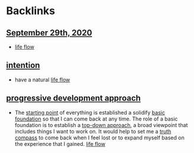 
# Backlinks
## [September 29th, 2020](<September 29th, 2020.md>)
- [life flow](<life flow.md>)

## [intention](<intention.md>)
- have a natural [life flow](<life flow.md>)

## [progressive development approach](<progressive development approach.md>)
- The [starting point](<starting point.md>) of everything is established a solidify [basic foundation](<basic foundation.md>) so that I can come back at any time. The role of a basic foundation is to establish a [top-down approach](<top-down approach.md>), a broad viewpoint that includes things I want to work on. It would help to set me a [truth compass](<truth compass.md>) to come back when I feel lost or to expand myself based on the experience that I gained. [life flow](<life flow.md>)

